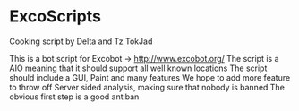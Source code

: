 ExcoScripts
===========

Cooking script by Delta and Tz TokJad

This is a bot script for Excobot -> http://www.excobot.org/
The script is a AIO meaning that it should support all well known locations
The script should include a GUI, Paint and many features
We hope to add more feature to throw off Server sided analysis, making sure that nobody is banned
The obvious first step is a good antiban
